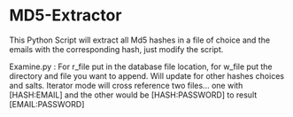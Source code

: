 # MD5-Extractor
This Python Script will extract all Md5 hashes in a file of choice and the emails with the corresponding hash, just modify the script.


Examine.py : For r_file put in the database file location, for w_file put the directory and file you want to append.
Will update for other hashes choices and salts.
Iterator mode will cross reference two files... one with [HASH:EMAIL] and the other would be [HASH:PASSWORD] to result [EMAIL:PASSWORD] 
